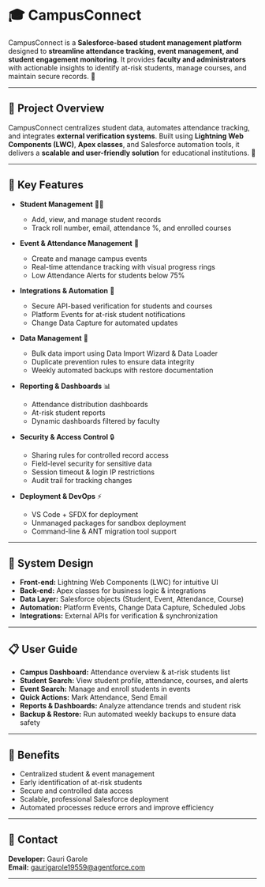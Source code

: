 # 🎓 CampusConnect

CampusConnect is a **Salesforce-based student management platform** designed to **streamline attendance tracking, event management, and student engagement monitoring**. It provides **faculty and administrators** with actionable insights to identify at-risk students, manage courses, and maintain secure records. 🚀

---

## 📌 Project Overview

CampusConnect centralizes student data, automates attendance tracking, and integrates **external verification systems**. Built using **Lightning Web Components (LWC)**, **Apex classes**, and Salesforce automation tools, it delivers a **scalable and user-friendly solution** for educational institutions. 🏫

---

## 🌟 Key Features

- **Student Management** 👩‍🎓  
  - Add, view, and manage student records  
  - Track roll number, email, attendance %, and enrolled courses  

- **Event & Attendance Management** 📅  
  - Create and manage campus events  
  - Real-time attendance tracking with visual progress rings  
  - Low Attendance Alerts for students below 75%  

- **Integrations & Automation** 🔗  
  - Secure API-based verification for students and courses  
  - Platform Events for at-risk student notifications  
  - Change Data Capture for automated updates  

- **Data Management** 💾  
  - Bulk data import using Data Import Wizard & Data Loader  
  - Duplicate prevention rules to ensure data integrity  
  - Weekly automated backups with restore documentation  

- **Reporting & Dashboards** 📊  
  - Attendance distribution dashboards  
  - At-risk student reports  
  - Dynamic dashboards filtered by faculty  

- **Security & Access Control** 🔒  
  - Sharing rules for controlled record access  
  - Field-level security for sensitive data  
  - Session timeout & login IP restrictions  
  - Audit trail for tracking changes  

- **Deployment & DevOps** ⚡  
  - VS Code + SFDX for deployment  
  - Unmanaged packages for sandbox deployment  
  - Command-line & ANT migration tool support  

---

## 🧩 System Design

- **Front-end:** Lightning Web Components (LWC) for intuitive UI  
- **Back-end:** Apex classes for business logic & integrations  
- **Data Layer:** Salesforce objects (Student, Event, Attendance, Course)  
- **Automation:** Platform Events, Change Data Capture, Scheduled Jobs  
- **Integrations:** External APIs for verification & synchronization  

---

## 📋 User Guide

- **Campus Dashboard:** Attendance overview & at-risk students list  
- **Student Search:** View student profile, attendance, courses, and alerts  
- **Event Search:** Manage and enroll students in events  
- **Quick Actions:** Mark Attendance, Send Email  
- **Reports & Dashboards:** Analyze attendance trends and student risk  
- **Backup & Restore:** Run automated weekly backups to ensure data safety  

---

## 🎯 Benefits

- Centralized student & event management  
- Early identification of at-risk students  
- Secure and controlled data access  
- Scalable, professional Salesforce deployment  
- Automated processes reduce errors and improve efficiency  

---

## 📧 Contact

**Developer:** Gauri Garole  
**Email:** gaurigarole19559@agentforce.com  

---

